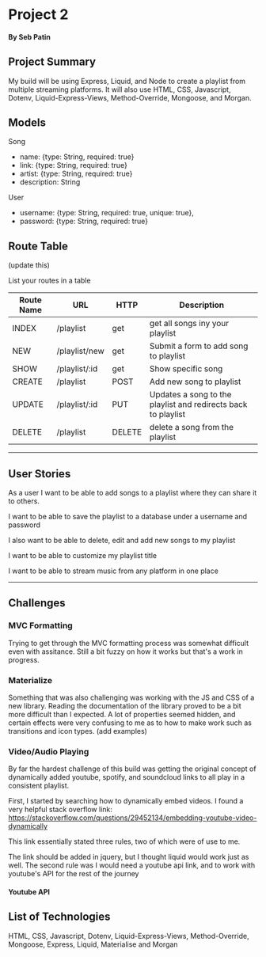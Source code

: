 # Project 2
#### By Seb Patin

## Project Summary

My build will be using Express, Liquid, and Node to create a playlist from multiple streaming platforms. It will also use HTML, CSS, Javascript, Dotenv, Liquid-Express-Views, Method-Override, Mongoose, and Morgan.

## Models

Song
 - name: {type: String, required: true}
 - link: {type: String, required: true}
 - artist: {type: String, required: true}
 - description: String

 User
 - username: {type: String, required: true, unique: true},
 - password: {type: String, required: true}
 
 

## Route Table

(update this)

List your routes in a table

| Route Name | URL | HTTP | Description |
|-----------|------|-------|-------------|
| INDEX |/playlist| get | get all songs iny your playlist
| NEW |/playlist/new| get | Submit a form to add song to playlist
| SHOW |/playlist/:id| get | Show specific song
| CREATE |/playlist| POST | Add new song to playlist
| UPDATE |/playlist/:id| PUT |Updates a song to the playlist and redirects back to playlist
| DELETE |/playlist| DELETE | delete a song from the playlist

---

## User Stories

As a user I want to be able to add songs to a playlist where they can share it to others. 

I want to be able to save the playlist to a database under a username and password

I also want to be able to delete, edit and add new songs to my playlist

I want to be able to customize my playlist title

I want to be able to stream music from any platform in one place

---
## Challenges

### MVC Formatting
Trying to get through the MVC formatting process was somewhat difficult even with assitance. Still a bit fuzzy on how it works but that's a work in progress.

### Materialize
Something that was also challenging was working with the JS and CSS of a new library.  Reading the documentation of the library proved to be a bit more difficult than I expected.  A lot of properties seemed hidden, and certain effects were very confusing to me as to how to make work such as transitions and icon types. (add examples)

### Video/Audio Playing
By far the hardest challenge of this build was getting the original concept of dynamically added youtube, spotify, and soundcloud links to all play in a consistent playlist.  

First, I started by searching how to dynamically embed videos.  I found a very helpful stack overflow link: 
https://stackoverflow.com/questions/29452134/embedding-youtube-video-dynamically

This link essentially stated three rules, two of which were of use to me.  

The link should be added in jquery, but I thought liquid would work just as well.  The second rule was I would need a youtube api link, and to work with youtube's API for the rest of the journey

#### Youtube API




## List of Technologies

HTML, CSS, Javascript, Dotenv, Liquid-Express-Views, Method-Override, Mongoose, Express, Liquid, Materialise and Morgan